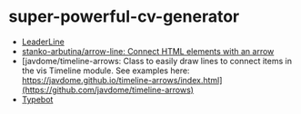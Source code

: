 # super-powerful-cv-generator
- [LeaderLine](https://anseki.github.io/leader-line/)
- [stanko-arbutina/arrow-line: Connect HTML elements with an arrow](https://github.com/stanko-arbutina/arrow-line?tab=readme-ov-file#similar-projects)
- [javdome/timeline-arrows: Class to easily draw lines to connect items in the vis Timeline module. See examples here: https://javdome.github.io/timeline-arrows/index.html](https://github.com/javdome/timeline-arrows)
- [Typebot](https://typebot.io/)
